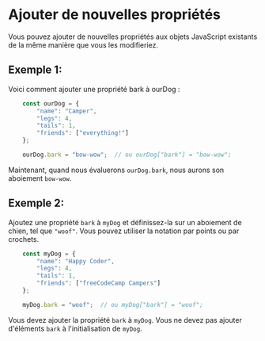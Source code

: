 # Ajouter de nouvelles propriétés
Vous pouvez ajouter de nouvelles propriétés aux objets JavaScript existants de la même manière que vous les modifieriez.

## Exemple 1:
Voici comment ajouter une propriété bark à ourDog :

```js
    const ourDog = {
        "name": "Camper",
        "legs": 4,
        "tails": 1,
        "friends": ["everything!"]
    };

    ourDog.bark = "bow-wow";  // ou ourDog["bark"] = "bow-wow";
```
Maintenant, quand nous évaluerons `ourDog.bark`, nous aurons son aboiement `bow-wow`.

## Exemple 2:        
Ajoutez une propriété `bark` à `myDog` et définissez-la sur un aboiement de chien, tel que `"woof"`. Vous pouvez utiliser la notation par points ou par crochets.

```js
    const myDog = {
        "name": "Happy Coder",
        "legs": 4,
        "tails": 1,
        "friends": ["freeCodeCamp Campers"]
    };

    myDog.bark = "woof";  // ou myDog["bark"] = "woof";
```
Vous devez ajouter la propriété `bark` à `myDog`.
Vous ne devez pas ajouter d'éléments `bark` à l'initialisation de `myDog`.